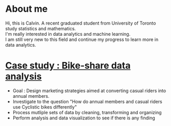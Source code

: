 # About me

Hi, this is Calvin. A recent graduated student from University of Toronto study statistics and mathematics.<br/>
I'm really interested in data analytics and machine learning. <br/>
I am still very new to this field and continue my progress to learn more in data analytics.

# [Case study : Bike-share data analysis](https://github.com/CaIvin-Chiu/Bike-share-data-analysis)
* Goal : Design marketing strategies aimed at converting casual riders into annual members.
* Investigate to the question "How do annual members and casual riders use Cyclistic bikes differently"
* Process mutliple sets of data by cleaning, transforming and organizing
* Perform analysis and data visualization to see if there is any finding
